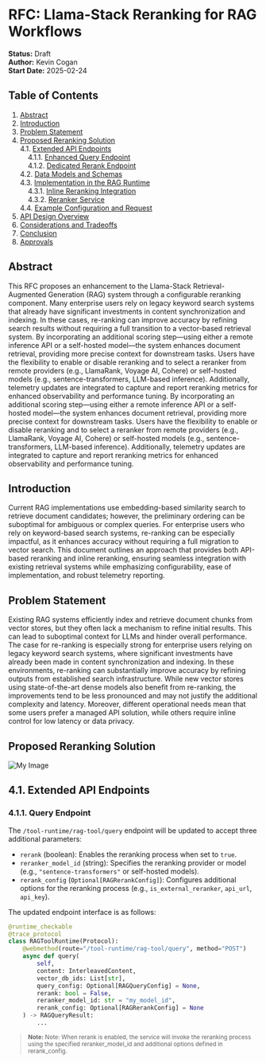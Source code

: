 # RFC: Llama-Stack Reranking for RAG Workflows

**Status:** Draft  
**Author:** Kevin Cogan  
**Start Date:** 2025-02-24

## Table of Contents

1. [Abstract](#abstract)  
2. [Introduction](#introduction)  
3. [Problem Statement](#problem-statement)  
4. [Proposed Reranking Solution](#proposed-reranking-solution)  
   4.1. [Extended API Endpoints](#extended-api-endpoints)  
   &nbsp;&nbsp;&nbsp;&nbsp;4.1.1. [Enhanced Query Endpoint](#enhanced-query-endpoint)  
   &nbsp;&nbsp;&nbsp;&nbsp;4.1.2. [Dedicated Rerank Endpoint](#dedicated-rerank-endpoint)  
   4.2. [Data Models and Schemas](#data-models-and-schemas)  
   4.3. [Implementation in the RAG Runtime](#implementation-in-the-rag-runtime)  
   &nbsp;&nbsp;&nbsp;&nbsp;4.3.1. [Inline Reranking Integration](#inline-reranking-integration)  
   &nbsp;&nbsp;&nbsp;&nbsp;4.3.2. [Reranker Service](#reranker-service)  
   4.4. [Example Configuration and Request](#example-configuration-and-request)  
5. [API Design Overview](#api-design-overview)  
6. [Considerations and Tradeoffs](#considerations-and-tradeoffs)  
7. [Conclusion](#conclusion)  
8. [Approvals](#approvals)  


## Abstract
This RFC proposes an enhancement to the Llama-Stack Retrieval-Augmented Generation (RAG) system through a configurable reranking component. Many enterprise users rely on legacy keyword search systems that already have significant investments in content synchronization and indexing. In these cases, re-ranking can improve accuracy by refining search results without requiring a full transition to a vector-based retrieval system. By incorporating an additional scoring step—using either a remote inference API or a self-hosted model—the system enhances document retrieval, providing more precise context for downstream tasks. Users have the flexibility to enable or disable reranking and to select a reranker from remote providers (e.g., LlamaRank, Voyage AI, Cohere) or self-hosted models (e.g., sentence-transformers, LLM-based inference). Additionally, telemetry updates are integrated to capture and report reranking metrics for enhanced observability and performance tuning.
By incorporating an additional scoring step—using either a remote inference API or a self-hosted model—the system enhances document retrieval, providing more precise context for downstream tasks. Users have the flexibility to enable or disable reranking and to select a reranker from remote providers (e.g., LlamaRank, Voyage AI, Cohere) or self-hosted models (e.g., sentence-transformers, LLM-based inference). Additionally, telemetry updates are integrated to capture and report reranking metrics for enhanced observability and performance tuning.  

## Introduction
Current RAG implementations use embedding-based similarity search to retrieve document candidates; however, the preliminary ordering can be suboptimal for ambiguous or complex queries. For enterprise users who rely on keyword-based search systems, re-ranking can be especially impactful, as it enhances accuracy without requiring a full migration to vector search. This document outlines an approach that provides both API-based reranking and inline reranking, ensuring seamless integration with existing retrieval systems while emphasizing configurability, ease of implementation, and robust telemetry reporting.

## Problem Statement
Existing RAG systems efficiently index and retrieve document chunks from vector stores, but they often lack a mechanism to refine initial results. This can lead to suboptimal context for LLMs and hinder overall performance. The case for re-ranking is especially strong for enterprise users relying on legacy keyword search systems, where significant investments have already been made in content synchronization and indexing. In these environments, re-ranking can substantially improve accuracy by refining outputs from established search infrastructure. While new vector stores using state-of-the-art dense models also benefit from re-ranking, the improvements tend to be less pronounced and may not justify the additional complexity and latency. Moreover, different operational needs mean that some users prefer a managed API solution, while others require inline control for low latency or data privacy.

## Proposed Reranking Solution
![My Image](https://drive.google.com/uc?id=115BSpFE3UBmEk7ven5Jq4H7EZd6dMD6U)

## 4.1. Extended API Endpoints

### 4.1.1. Query Endpoint

The `/tool-runtime/rag-tool/query` endpoint will be updated to accept three additional parameters:

- `rerank` (boolean): Enables the reranking process when set to `true`.
- `reranker_model_id` (string): Specifies the reranking provider or model (e.g., `"sentence-transformers"` or self-hosted models).
- `rerank_config` (`Optional[RAGRerankConfig]`): Configures additional options for the reranking process (e.g., `is_external_reranker`, `api_url`, `api_key`).

The updated endpoint interface is as follows:

```python
@runtime_checkable
@trace_protocol
class RAGToolRuntime(Protocol):
    @webmethod(route="/tool-runtime/rag-tool/query", method="POST")
    async def query(
        self,
        content: InterleavedContent,
        vector_db_ids: List[str],
        query_config: Optional[RAGQueryConfig] = None,
        rerank: bool = False,
        reranker_model_id: str = "my_model_id",
        rerank_config: Optional[RAGRerankConfig] = None
    ) -> RAGQueryResult:
        ...
```
> <sub>**Note:** Note: When rerank is enabled, the service will invoke the reranking process using the specified reranker_model_id and additional options defined in rerank_config.



